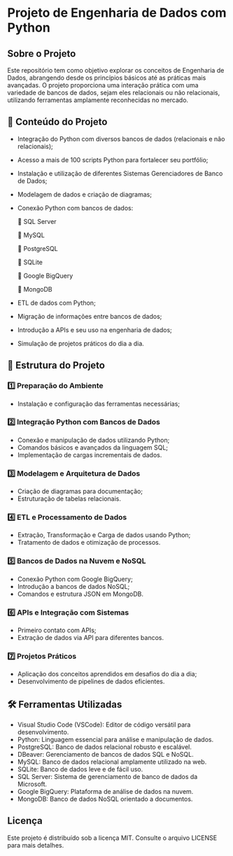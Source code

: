 # Projeto de  Engenharia de Dados com Python

## Sobre o Projeto

Este repositório tem como objetivo explorar os conceitos de Engenharia de Dados, abrangendo desde os princípios básicos até as práticas mais avançadas. O projeto proporciona uma interação prática com uma variedade de bancos de dados, sejam eles relacionais ou não relacionais, utilizando ferramentas amplamente reconhecidas no mercado.

 ## 📌 Conteúdo do Projeto

* Integração do Python com diversos bancos de dados (relacionais e não relacionais);
* Acesso a mais de 100 scripts Python para fortalecer seu portfólio;
* Instalação e utilização de diferentes Sistemas Gerenciadores de Banco de Dados;
* Modelagem de dados e criação de diagramas;
* Conexão Python com bancos de dados:
  
  🔵 SQL Server
  
  🔵 MySQL
  
  🔵 PostgreSQL
  
  🔵 SQLite
  
  🔵 Google BigQuery
  
  🔵 MongoDB
  
* ETL de dados com Python;
* Migração de informações entre bancos de dados;
* Introdução a APIs e seu uso na engenharia de dados;
* Simulação de projetos práticos do dia a dia.

## 📌 Estrutura do Projeto

### 1️⃣ Preparação do Ambiente
* Instalação e configuração das ferramentas necessárias;
  
### 2️⃣ Integração Python com Bancos de Dados
* Conexão e manipulação de dados utilizando Python;
* Comandos básicos e avançados da linguagem SQL;
* Implementação de cargas incrementais de dados.
  
### 3️⃣ Modelagem e Arquitetura de Dados
* Criação de diagramas para documentação;
* Estruturação de tabelas relacionais.
  
### 4️⃣ ETL e Processamento de Dados
* Extração, Transformação e Carga de dados usando Python;
* Tratamento de dados e otimização de processos.
  
### 5️⃣ Bancos de Dados na Nuvem e NoSQL
* Conexão Python com Google BigQuery;
* Introdução a bancos de dados NoSQL;
* Comandos e estrutura JSON em MongoDB.
  
### 6️⃣ APIs e Integração com Sistemas
* Primeiro contato com APIs;
* Extração de dados via API para diferentes bancos.
  
### 7️⃣ Projetos Práticos
* Aplicação dos conceitos aprendidos em desafios do dia a dia;
* Desenvolvimento de pipelines de dados eficientes.

## 🛠️ Ferramentas Utilizadas
* Visual Studio Code (VSCode): Editor de código versátil para desenvolvimento.
* Python: Linguagem essencial para análise e manipulação de dados.
* PostgreSQL: Banco de dados relacional robusto e escalável.
* DBeaver: Gerenciamento de bancos de dados SQL e NoSQL.
* MySQL: Banco de dados relacional amplamente utilizado na web.
* SQLite: Banco de dados leve e de fácil uso.
* SQL Server: Sistema de gerenciamento de banco de dados da Microsoft.
* Google BigQuery: Plataforma de análise de dados na nuvem.
* MongoDB: Banco de dados NoSQL orientado a documentos.
  
  
## Licença
Este projeto é distribuído sob a licença MIT. Consulte o arquivo LICENSE para mais detalhes.

